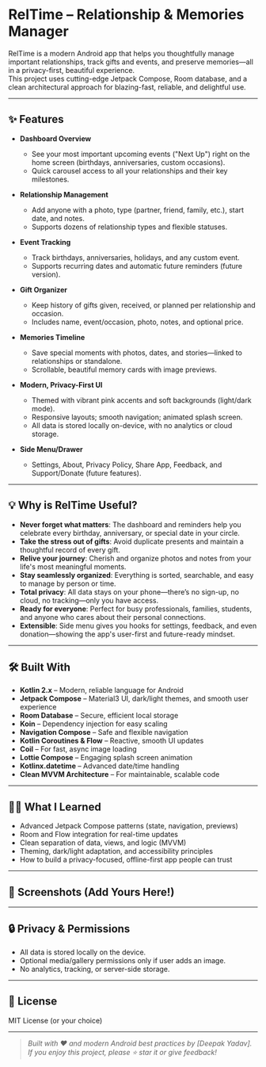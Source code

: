 # RelTime – Relationship & Memories Manager

RelTime is a modern Android app that helps you thoughtfully manage important relationships, track gifts and events, and preserve memories—all in a privacy-first, beautiful experience.  
This project uses cutting-edge Jetpack Compose, Room database, and a clean architectural approach for blazing-fast, reliable, and delightful use.

---

## ✨ Features

- **Dashboard Overview**
    - See your most important upcoming events ("Next Up") right on the home screen (birthdays, anniversaries, custom occasions).
    - Quick carousel access to all your relationships and their key milestones.

- **Relationship Management**
    - Add anyone with a photo, type (partner, friend, family, etc.), start date, and notes.
    - Supports dozens of relationship types and flexible statuses.

- **Event Tracking**
    - Track birthdays, anniversaries, holidays, and any custom event.
    - Supports recurring dates and automatic future reminders (future version).

- **Gift Organizer**
    - Keep history of gifts given, received, or planned per relationship and occasion.
    - Includes name, event/occasion, photo, notes, and optional price.

- **Memories Timeline**
    - Save special moments with photos, dates, and stories—linked to relationships or standalone.
    - Scrollable, beautiful memory cards with image previews.

- **Modern, Privacy-First UI**
    - Themed with vibrant pink accents and soft backgrounds (light/dark mode).
    - Responsive layouts; smooth navigation; animated splash screen.
    - All data is stored locally on-device, with no analytics or cloud storage.

- **Side Menu/Drawer**
    - Settings, About, Privacy Policy, Share App, Feedback, and Support/Donate (future features).

---

## 💡 Why is RelTime Useful?

- **Never forget what matters**: The dashboard and reminders help you celebrate every birthday, anniversary, or special date in your circle.
- **Take the stress out of gifts**: Avoid duplicate presents and maintain a thoughtful record of every gift.
- **Relive your journey**: Cherish and organize photos and notes from your life's most meaningful moments.
- **Stay seamlessly organized**: Everything is sorted, searchable, and easy to manage by person or time.
- **Total privacy**: All data stays on your phone—there’s no sign-up, no cloud, no tracking—only you have access.
- **Ready for everyone**: Perfect for busy professionals, families, students, and anyone who cares about their personal connections.
- **Extensible**: Side menu gives you hooks for settings, feedback, and even donation—showing the app's user-first and future-ready mindset.

---

## 🛠️ Built With

- **Kotlin 2.x** – Modern, reliable language for Android
- **Jetpack Compose** – Material3 UI, dark/light themes, and smooth user experience
- **Room Database** – Secure, efficient local storage
- **Koin** – Dependency injection for easy scaling
- **Navigation Compose** – Safe and flexible navigation
- **Kotlin Coroutines & Flow** – Reactive, smooth UI updates
- **Coil** – For fast, async image loading
- **Lottie Compose** – Engaging splash screen animation
- **Kotlinx.datetime** – Advanced date/time handling
- **Clean MVVM Architecture** – For maintainable, scalable code

---

## 🧑‍💻 What I Learned

- Advanced Jetpack Compose patterns (state, navigation, previews)
- Room and Flow integration for real-time updates
- Clean separation of data, views, and logic (MVVM)
- Theming, dark/light adaptation, and accessibility principles
- How to build a privacy-focused, offline-first app people can trust

---


## 📲 Screenshots (Add Yours Here!)

<!--
| Dashboard             | Add Relationship      | Memories List         |
|-----------------------|----------------------|----------------------|
| ![dashboard.png]()    | ![addrel.png]()      | ![memories.png]()    |
-->

---

## 🔒 Privacy & Permissions

- All data is stored locally on the device.
- Optional media/gallery permissions only if user adds an image.
- No analytics, tracking, or server-side storage.

---

## 📄 License

MIT License (or your choice)

---

> _Built with ❤️ and modern Android best practices by [Deepak Yadav]._  
> _If you enjoy this project, please ⭐️ star it or give feedback!_
